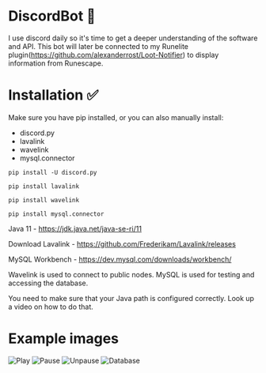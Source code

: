 # DiscordBot 🤖
I use discord daily so it's time to get a deeper understanding of the software and API.
This bot will later be connected to my Runelite plugin(https://github.com/alexanderrost/Loot-Notifier) to display information from Runescape.


# Installation ✅

Make sure you have pip installed, or you can also manually install: 
- discord.py
- lavalink
- wavelink
- mysql.connector

`pip install -U discord.py`

`pip install lavalink`

`pip install wavelink`

`pip install mysql.connector`


Java 11 - https://jdk.java.net/java-se-ri/11

Download Lavalink - https://github.com/Frederikam/Lavalink/releases

MySQL Workbench  - https://dev.mysql.com/downloads/workbench/

Wavelink is used to connect to public nodes.
MySQL is used for testing and accessing the database.


You need to make sure that your Java path is configured correctly. Look up a video on how to do that.


# Example images

![Play](https://i.imgur.com/H2t00HY.png)
![Pause](https://i.imgur.com/4KShVCt.png)
![Unpause](https://i.imgur.com/2ZQLcl4.png)
![Database](https://i.imgur.com/fH0zRgP.png)

